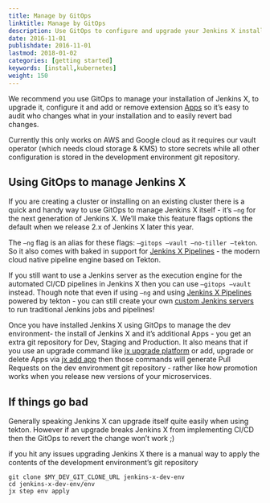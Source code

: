 ```yaml
---
title: Manage by GitOps
linktitle: Manage by GitOps
description: Use GitOps to configure and upgrade your Jenkins X installation
date: 2016-11-01
publishdate: 2016-11-01
lastmod: 2018-01-02
categories: [getting started]
keywords: [install,kubernetes]
weight: 150
---
```


We recommend you use GitOps to manage your installation of Jenkins X, to upgrade it, configure it and add or remove extension [Apps](/docs/contributing/addons/) so it’s easy to audit who changes what in your installation and to easily revert bad changes.

Currently this only works on AWS and Google cloud as it requires our vault operator (which needs cloud storage & KMS) to store secrets while all other configuration is stored in the development environment git repository.

## Using GitOps to manage Jenkins X 

If you are creating a cluster or installing on an existing cluster there is a quick and handy way to use GitOps to manage Jenkins X itself - it’s `—ng` for the next generation of Jenkins X. We’ll make this feature flags options the default when we release 2.x of Jenkins X later this year. 


The `—ng` flag is an alias for these flags: `—gitops —vault —no-tiller —tekton`. So it also comes with baked in support for [Jenkins X Pipelines](/docs/concepts/jenkins-x-pipelines/) - the modern cloud native pipeline engine based on Tekton.

If you still want to use a Jenkins server as the execution engine for the automated CI/CD pipelines in Jenkins X then you can use `—gitops —vault` instead. Though note that even if using `—ng` and using [Jenkins X Pipelines](/docs/concepts/jenkins-x-pipelines/) powered by tekton - you can still create your own [custom Jenkins servers](/docs/managing-jx/common-tasks/custom-jenkins/) to run traditional Jenkins jobs and pipelines!

Once you have installed Jenkins X using GitOps to manage the dev environment- the install of Jenkins X and it’s additional Apps - you get an extra git repository for Dev, Staging and Production. It also means that if you use an upgrade command like [jx upgrade platform](/commands/jx_upgrade_platform/) or add, upgrade or delete Apps via [jx add app](/commands/jx_add_app/) then those commands will generate Pull Requests on the dev environment git repository - rather like how promotion works when you release new versions of your microservices.


## If things go bad

Generally speaking Jenkins X can upgrade itself quite easily when using tekton. However if an upgrade breaks Jenkins X from implementing CI/CD then the GitOps to revert the change won’t work ;)

if you hit any issues upgrading Jenkins X there is a manual way to apply the contents of the development environment’s git repository 

``` 
git clone $MY_DEV_GIT_CLONE_URL jenkins-x-dev-env
cd jenkins-x-dev-env/env
jx step env apply 
```
